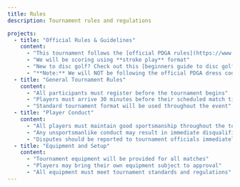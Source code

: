 ```yaml
---
title: Rules
description: Tournament rules and regulations

projects:
  - title: "Official Rules & Guidelines"
    content:
      - "This tournament follows the [official PDGA rules](https://www.pdga.com/rules/official-rules-disc-golf) for disc golf"
      - "We will be scoring using **stroke play** format"
      - "New to disc golf? Check out this [beginners guide to disc golf tournaments](https://udisc.com/blog/post/disc-golf-tournaments-a-beginners-guide#discgolfrulesandetiquette) for helpful information on rules and etiquette"
      - "**Note:** We will NOT be following the official PDGA dress code for this tournament"
  - title: "General Tournament Rules"
    content:
      - "All participants must register before the tournament begins"
      - "Players must arrive 30 minutes before their scheduled match time"
      - "Standard tournament format will be used throughout the event"
  - title: "Player Conduct"
    content:
      - "All players must maintain good sportsmanship throughout the tournament"
      - "Any unsportsmanlike conduct may result in immediate disqualification"
      - "Disputes should be reported to tournament officials immediately"
  - title: "Equipment and Setup"
    content:
      - "Tournament equipment will be provided for all matches"
      - "Players may bring their own equipment subject to approval"
      - "All equipment must meet tournament standards and regulations"
---
```

